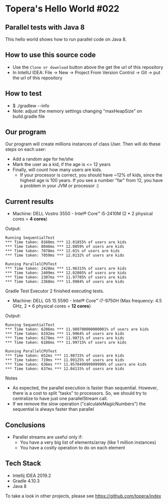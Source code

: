 # Topera's Hello World #022
## Parallel tests with Java 8
This hello world shows how to run parallel code on Java 8.

## How to use this source code
* Use the `Clone or download` button above the get the url of this repository
* In IntelliJ IDEA: File → New → Project From Version Control → Git → put the url of this repository

## How to test
* $ ./gradlew --info
* Note: adjust the memory settings changing "maxHeapSize" on build.gradle file 

## Our program
Our program will create millions instances of class User.
Then will do these steps on each user:
* Add a random age for he/she
* Mark the user as a kid, if the age is <= 12 years
* Finally, will count how many users are kids.
    * If your processor is correct, you should have ~12% of kids, since the highest age is 100 years. If you see a number "far" from 12, you have a problem in your JVM or processor :)

## Current results
* Machine: DELL Vostro 3550 - Intel® Core™ i5-2410M (2 * 2 physical cores = **4 cores**)

Output:

    Running SequentialTest
    *** Time taken: 8160ms *** 12.01855% of users are kids
    *** Time taken: 8046ms *** 12.0059% of users are kids
    *** Time taken: 7078ms *** 12.01% of users are kids
    *** Time taken: 7059ms *** 12.0132% of users are kids

    Running ParallelCPUTest
    *** Time taken: 2428ms *** 11.96315% of users are kids
    *** Time taken: 2409ms *** 12.02005% of users are kids
    *** Time taken: 2307ms *** 11.97705% of users are kids
    *** Time taken: 2368ms *** 11.9984% of users are kids

Gradle Test Executor 2 finished executing tests.


* Machine: DELL G5 15 5590 - Intel® Core™ i7-9750H (Max frequency: 4.5 GHz, 2 * 6 physical cores = **12 cores**)

Output:

    Running SequentialTest
    *** Time taken: 6206ms *** 11.989700000000001% of users are kids
    *** Time taken: 6192ms *** 11.9964% of users are kids
    *** Time taken: 6178ms *** 11.9871% of users are kids
    *** Time taken: 6186ms *** 11.99715% of users are kids

    Running ParallelCPUTest
    *** Time taken: 652ms *** 11.98715% of users are kids
    *** Time taken: 719ms *** 11.99125% of users are kids
    *** Time taken: 636ms *** 11.957049999999999% of users are kids
    *** Time taken: 637ms *** 12.04115% of users are kids



Notes
* As expected, the parallel execution is faster than sequential. However, there is a cost to split "tasks" to processors. So, we should try to centralize to have just one parallelStream call.
* If we remove the slow operation ("calculateMagicNumbers") the sequential is always faster than parallel


## Conclusions
* Parallel streams are useful only if:
    * You have a very big list of elements/array (like 1 million instances)
    * You have a costly operation to do on each element

## Tech Stack
* Intellij IDEA 2019.2
* Gradle 4.10.3
* Java 8

To take a look in other projects, please see https://github.com/topera/index

